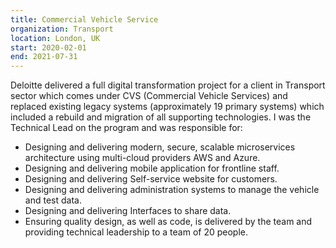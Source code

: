 ```yaml
---
title: Commercial Vehicle Service
organization: Transport
location: London, UK
start: 2020-02-01
end: 2021-07-31
---
```


Deloitte delivered a full digital transformation project for a client in Transport sector which comes under CVS (Commercial Vehicle Services) and replaced existing legacy systems (approximately 19 primary systems) which included a rebuild and migration of all supporting technologies. 
I was the Technical Lead on the program and was responsible for:
- Designing and delivering modern, secure, scalable microservices architecture using multi-cloud providers AWS and Azure.
- Designing and delivering mobile application for frontline staff.
- Designing and delivering Self-service website for customers.
- Designing and delivering administration systems to manage the vehicle and test data.
- Designing and delivering Interfaces to share data.
- Ensuring quality design, as well as code, is delivered by the team and providing technical leadership to a team of 20 people.

